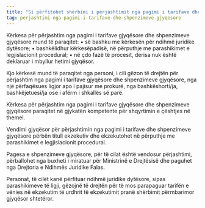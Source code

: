 ```yaml
---
title: "Si përfitohet shërbimi i përjashtimit nga pagimi i tarifave dhe shpenzimeve gjyqësore?"
tag: perjashtimi-nga-pagimi-i-tarifave-dhe-shpenzimeve-gjyqesore
---
```


Kërkesa për përjashtim nga pagimi i tarifave gjyqësore dhe shpenzimeve gjyqësore mund të paraqitet:
•	së bashku me kërkesën për ndihmë juridike dytësore;
•	bashkëlidhur kërkesëpadisë, në përputhje me parashikimet e legjislacionit procedural;
•	në çdo fazë të procesit, derisa nuk është deklaruar i mbyllur hetimi gjyqësor.

Kjo kërkesë mund të paraqitet nga personi, i cili gëzon të drejtën për përjashtim nga pagimi i tarifave gjyqësore dhe shpenzimeve gjyqësore, nga një përfaqësues ligjor apo i pajisur me prokurë, nga bashkëshorti/ja, bashkëjetuesi/ja ose i afërm i shkallës së parë.

Kërkesa për përjashtim nga pagimi i tarifave gjyqësore dhe shpenzimeve gjyqësore paraqitet në gjykatën kompetente për shqyrtimin e çështjes në themel.

Vendimi gjyqësor për përjashtimin nga pagimi i tarifave dhe shpenzimeve gjyqësore përbën titull ekzekutiv dhe ekzekutohet në përputhje me parashikimet e legjislacionit procedural. 

Pagesa e shpenzimeve gjyqësore, për të cilat është vendosur përjashtimi, përballohet nga buxheti i miratuar për Ministrinë e Drejtësisë dhe paguhet nga Drejtoria e Ndihmës Juridike Falas.

Personat, të cilët kanë përfituar ndihmë juridike dytësore, sipas parashikimeve të ligji, gëzojnë të drejtën për të mos parapaguar tarifën e vënies në ekzekutim të urdhrit të ekzekutimit pranë shërbimit përmbarimor gjyqësor shtetëror.

